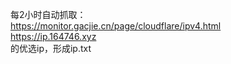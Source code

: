 每2小时自动抓取：  
https://monitor.gacjie.cn/page/cloudflare/ipv4.html  
https://ip.164746.xyz  
的优选ip，形成ip.txt
